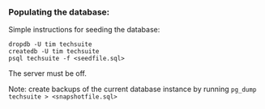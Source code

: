 
### Populating the database:
Simple instructions for seeding the database:
```
dropdb -U tim techsuite
createdb -U tim techsuite
psql techsuite -f <seedfile.sql>
```

The server must be off.

Note: create backups of the current database instance by running `pg_dump techsuite > <snapshotfile.sql>`
